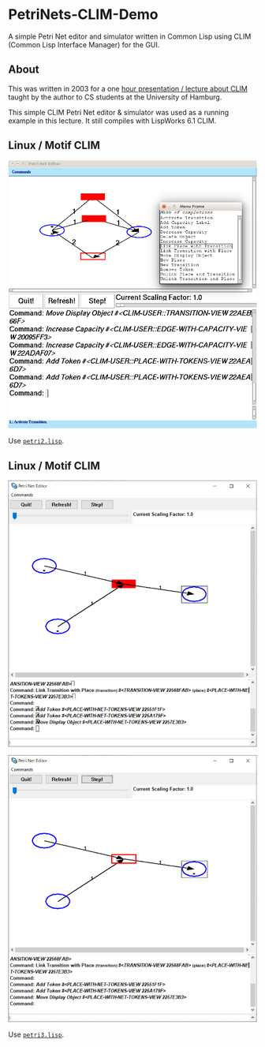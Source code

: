 # PetriNets-CLIM-Demo

A simple Petri Net editor and simulator written in Common Lisp using CLIM (Common Lisp Interface Manager) for the GUI. 

## About 

This was written in 2003 for a one [hour presentation / lecture about CLIM](./clim.pdf) taught by the author to CS students at the University of Hamburg.

This simple CLIM Petri Net editor & simulator was used as a running example in this lecture. It still compiles with LispWorks 6.1 CLIM. 

## Linux / Motif CLIM 

![Linux](pics/petrinet.png)

Use [`petri2.lisp`](src/petri2.lisp).  

## Linux / Motif CLIM 

![Windows 1](pics/windows-1.png)

![Windows 2](pics/windows-2.png)

Use [`petri3.lisp`](src/petri3.lisp). 